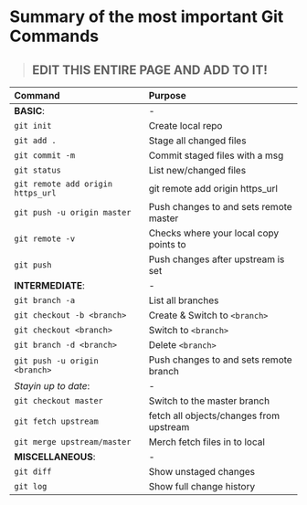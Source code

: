 # Summary of the most important Git Commands

> ## EDIT THIS ENTIRE PAGE AND ADD TO IT!

| Command                           | Purpose                                 |
| :-------------------------------- | :-------------------------------------- |
| **BASIC**:                        | -                                       |
| `git init`                        | Create local repo                       |
| `git add .`                       | Stage all changed files                 |
| `git commit -m`                   | Commit staged files with a msg          |
| `git status`                      | List new/changed files                  |
| `git remote add origin https_url` | git remote add origin https_url         |
| `git push -u origin master`       | Push changes to and sets remote master  |
| `git remote -v`                   | Checks where your local copy points to  |
| `git push`                        | Push changes after upstream is set      |
| **INTERMEDIATE**:                 | -                                       |
| `git branch -a`                   | List all branches                       |
| `git checkout -b <branch>`        | Create & Switch to `<branch>`           |
| `git checkout <branch>`           | Switch to `<branch>`                    |
| `git branch -d <branch>`          | Delete `<branch>`                       |
| `git push -u origin <branch>`     | Push changes to and sets remote branch  |
| _Stayin up to date_:              | -                                       |
| `git checkout master`             | Switch to the master branch             |
| `git fetch upstream`              | fetch all objects/changes from upstream |
| `git merge upstream/master`       | Merch fetch files in to local           |
| **MISCELLANEOUS**:                | -                                       |
| `git diff`                        | Show unstaged changes                   |
| `git log`                         | Show full change history                |
